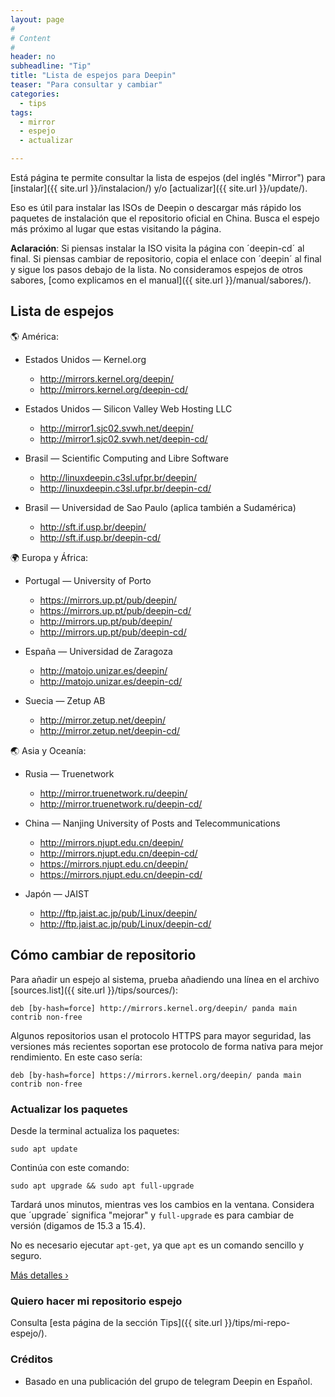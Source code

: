 ```yaml
---
layout: page
#
# Content
#
header: no
subheadline: "Tip"
title: "Lista de espejos para Deepin"
teaser: "Para consultar y cambiar"
categories:
  - tips
tags:
  - mirror
  - espejo
  - actualizar

---
```


Está página te permite consultar la lista de espejos (del inglés "Mirror") para [instalar]({{ site.url }}/instalacion/) y/o [actualizar]({{ site.url }}/update/).

Eso es útil para instalar las ISOs de Deepin o descargar más rápido los paquetes de instalación que el repositorio oficial en China. Busca el espejo más próximo al lugar que estas visitando la página.

**Aclaración**: Si piensas instalar la ISO visita la página con ´deepin-cd´ al final. Si piensas cambiar de repositorio, copia el enlace con ´deepin´ al final y sigue los pasos debajo de la lista. No consideramos espejos de otros sabores, [como explicamos en el manual]({{ site.url }}/manual/sabores/).

## Lista de espejos

🌎 América:

* Estados Unidos — Kernel.org
  - <a href="http://mirrors.kernel.org/deepin/">http://mirrors.kernel.org/deepin/</a>
  - <a href="http://mirrors.kernel.org/deepin-cd/">http://mirrors.kernel.org/deepin-cd/</a>

* Estados Unidos — Silicon Valley Web Hosting LLC
  - <a href="http://mirror1.sjc02.svwh.net/deepin/">http://mirror1.sjc02.svwh.net/deepin/</a>
  - http://mirror1.sjc02.svwh.net/deepin-cd/

* Brasil —  Scientific Computing and Libre Software
  - <a href="http://linuxdeepin.c3sl.ufpr.br/deepin/">http://linuxdeepin.c3sl.ufpr.br/deepin/</a>
  - <a href="http://linuxdeepin.c3sl.ufpr.br/deepin-cd/">http://linuxdeepin.c3sl.ufpr.br/deepin-cd/</a>

* Brasil — Universidad de Sao Paulo (aplica también a Sudamérica)
  - <a href="http://sft.if.usp.br/deepin/">http://sft.if.usp.br/deepin/</a>
  - <a href="http://sft.if.usp.br/deepin-cd/">http://sft.if.usp.br/deepin-cd/</a>

🌍 Europa y África:

* Portugal — University of Porto
  - <a href="https://mirrors.up.pt/pub/deepin/">https://mirrors.up.pt/pub/deepin/</a>
  - <a href="https://mirrors.up.pt/pub/deepin-cd/">https://mirrors.up.pt/pub/deepin-cd/</a>
  - <a href="http://mirrors.up.pt/pub/deepin/">http://mirrors.up.pt/pub/deepin/</a>
  - http://mirrors.up.pt/pub/deepin-cd/

* España — Universidad de Zaragoza
  - <a href="http://matojo.unizar.es/deepin/">http://matojo.unizar.es/deepin/</a>
  - <a href="http://matojo.unizar.es/deepin-cd/">http://matojo.unizar.es/deepin-cd/</a>

* Suecia — Zetup AB
  - <a href="http://mirror.zetup.net/deepin/">http://mirror.zetup.net/deepin/</a>
  - <a href="http://mirror.zetup.net/deepin-cd/">http://mirror.zetup.net/deepin-cd/</a>

🌏 Asia y Oceanía:

* Rusia — Truenetwork
  - <a href="http://mirror.truenetwork.ru/deepin/">http://mirror.truenetwork.ru/deepin/</a>
  - <a href="http://mirror.truenetwork.ru/deepin-cd/">http://mirror.truenetwork.ru/deepin-cd/</a>

* China — Nanjing University of Posts and Telecommunications
  - <a href="http://mirrors.njupt.edu.cn/deepin/">http://mirrors.njupt.edu.cn/deepin/</a>
  - <a href="http://mirrors.njupt.edu.cn/deepin-cd/">http://mirrors.njupt.edu.cn/deepin-cd/</a>
  - https://mirrors.njupt.edu.cn/deepin/
  - https://mirrors.njupt.edu.cn/deepin-cd/

* Japón — JAIST
  - <a href="http://ftp.jaist.ac.jp/pub/Linux/deepin/">http://ftp.jaist.ac.jp/pub/Linux/deepin/</a>
  - http://ftp.jaist.ac.jp/pub/Linux/deepin-cd/

## Cómo cambiar de repositorio

Para añadir un espejo al sistema, prueba añadiendo una línea en el archivo [sources.list]({{ site.url }}/tips/sources/):

`deb [by-hash=force] http://mirrors.kernel.org/deepin/ panda main contrib non-free`

Algunos repositorios usan el protocolo HTTPS para mayor seguridad, las versiones más recientes soportan ese protocolo de forma nativa para mejor rendimiento. En este caso sería:

`deb [by-hash=force] https://mirrors.kernel.org/deepin/ panda main contrib non-free`

### Actualizar los paquetes
Desde la terminal actualiza los paquetes:
~~~
sudo apt update
~~~

Continúa con este comando:
~~~
sudo apt upgrade && sudo apt full-upgrade
~~~

Tardará unos minutos, mientras ves los cambios en la ventana. Considera que ´upgrade´ significa "mejorar" y `full-upgrade` es para cambiar de versión (digamos de 15.3 a 15.4).

No es necesario ejecutar `apt-get`, ya que `apt` es un comando sencillo y seguro.

<a class="radius button small" href="{{ site.url }}{{ site.baseurl }}/anexos/actualizar-terminal/">Más detalles ›</a>

### Quiero hacer mi repositorio espejo

Consulta [esta página de la sección Tips]({{ site.url }}/tips/mi-repo-espejo/).

### Créditos

* Basado en una publicación del grupo de telegram Deepin en Español.
